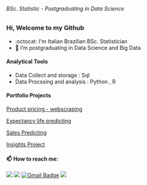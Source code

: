 ###### BSc. Statistic - Postgraduating in Data Science

### Hi, Welcome to my Github

- :octocat:  I'm Italian Brazilian BSc. Statistician
- 🌱 I’m postgraduating in Data Science and Big Data


#### Analytical Tools
- Data Collect and storage : Sql
- Data Procssing and analysis : Python , R

#### Portfolio Projects

[Product pricing - webscraping](https://github.com/alessandra-barbosa/DS_DEV)

[Expectancy life predicting](https://github.com/alessandra-barbosa/Expectancy-Life-.git)

[Sales Predicting](https://github.com/alessandra-barbosa/DS_Producao)

[Insights Project](https://github.com/alessandra-barbosa/Python_DS_Meigarom)


####  📫 How to reach me: 

[<img src="https://img.shields.io/badge/linkedin-%230077B5.svg?&style=for-the-badge&logo=linkedin&logoColor=white" />](https://www.linkedin.com/in/alessandra-barbosa/) [<img src = "https://img.shields.io/badge/instagram-%23E4405F.svg?&style=for-the-badge&logo=instagram&logoColor=white">](https://www.instagram.com/alessandra-barbosa/) 
 [![Gmail Badge](https://img.shields.io/badge/Gmail-D14836?style=for-the-badge&logo=gmail&logoColor=white&link=mailto:rsoliveira.c@gmail.com)](mailto:adeabarbosa@gmail.com)  [<img src="https://img.shields.io/badge/medium-%2312100E.svg?&style=for-the-badge&logo=medium&logoColor=white" />](https://medium.com/@alessandra-barbosa) 

<!--
**alessandra-barbosa/alessandra-barbosa** is a ✨ _special_ ✨ repository because its `README.md` (this file) appears on your GitHub profile.


-->
